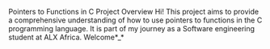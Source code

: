 Pointers to Functions in C Project
Overview
Hi! This project aims to provide a comprehensive understanding of how to use pointers to functions in the C programming language. It is part of my journey as a Software engineering student at ALX Africa. Welcome*_*